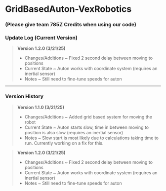 # GridBasedAuton-VexRobotics
### (Please give team 785Z Credits when using our code)

### Update Log (Current Version)

>**Version 1.2.0 (3/21/25)**
>- Changes/Additions
>  ~ Fixed 2 second delay between moving to positions
>- Current State
>  ~ Auton works with coordinate system (requires an inertial sensor)
>- Notes
>  ~ Still need to fine-tune speeds for auton

--------------------------------------------------------------------------------------

### Version History

>**Version 1.1.0 (3/21/25)**
>- Changes/Additions
>  ~ Added grid based system for moving the robot
>- Current State
>  ~ Auton starts slow, time in between moving to position is also slow (requires an inertial sensor)
>- Notes
>  ~ Slow start is most likely due to calculations taking time to run. Currently working on a fix for this.


>**Version 1.2.0 (3/21/25)**
>- Changes/Additions
>  ~ Fixed 2 second delay between moving to positions
>- Current State
>  ~ Auton works with coordinate system (requires an inertial sensor)
>- Notes
>  ~ Still need to fine-tune speeds for auton
